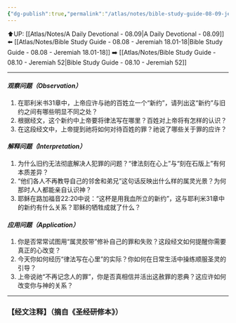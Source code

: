 ```yaml
---
{"dg-publish":true,"permalink":"/atlas/notes/bible-study-guide-08-09-jeremiah-31-31-40/"}
---
```


⬆️UP: [[Atlas/Notes/A Daily Devotional - 08.09\|A Daily Devotional - 08.09]]
⬅️ [[Atlas/Notes/Bible Study Guide - 08.08 - Jeremiah 18.01-18\|Bible Study Guide - 08.08 - Jeremiah 18.01-18]]
➡️ [[Atlas/Notes/Bible Study Guide - 08.10 - Jeremiah 52\|Bible Study Guide - 08.10 - Jeremiah 52]] 

---

#### *观察问题（Observation）*

1. 在耶利米书31章中，上帝应许与祂的百姓立一个“新约”，请列出这“新约”与旧约之间有哪些明显不同之处？
2. 根据经文，这个新约中上帝要将律法写在哪里？百姓对上帝将有怎样的认识？
3. 在这段经文中，上帝提到祂将如何对待百姓的罪？祂说了哪些关于罪的应许？



#### *解释问题（Interpretation）*

1. 为什么旧约无法彻底解决人犯罪的问题？“律法刻在心上”与“刻在石版上”有何本质差异？
2. “他们各人不再教导自己的邻舍和弟兄”这句话反映出什么样的属灵光景？为何那时人人都能亲自认识神？
3. 耶稣在路加福音22:20中说：“这杯是用我血所立的新约”，这与耶利米31章中的新约有什么关系？耶稣的牺牲成就了什么？


#### *应用问题（Application）*

1. 你是否常常试图用“属灵胶带”修补自己的罪和失败？这段经文如何提醒你需要真正的心改变？
2. 今天你如何经历“律法写在心里”的实际？你如何在日常生活中操练顺服圣灵的引导？
3. 上帝说祂“不再记念人的罪”，你是否真相信并活出这赦罪的恩典？这应许如何改变你与神的关系？

---
### 【经文注释】（摘自《圣经研修本》）

